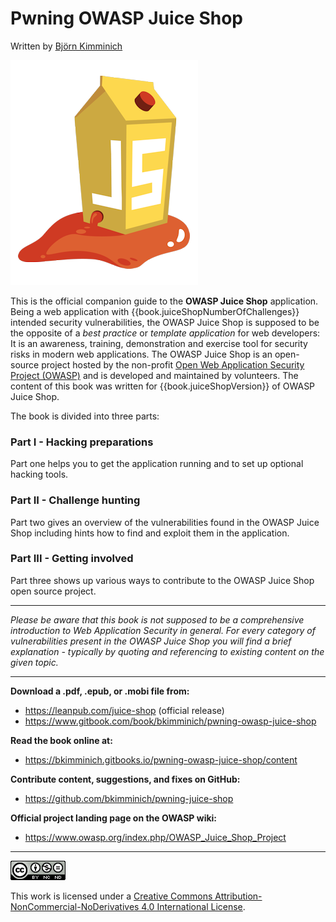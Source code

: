 # Pwning OWASP Juice Shop

Written by [Björn Kimminich](http://kimminich.de)

![OWASP Juice Shop logo](introduction/img/JuiceShop_Logo.png)

This is the official companion guide to the __OWASP Juice Shop__
application. Being a web application with
{{book.juiceShopNumberOfChallenges}} intended security vulnerabilities,
the OWASP Juice Shop is supposed to be the opposite of a _best practice_
or _template application_ for web developers: It is an awareness,
training, demonstration and exercise tool for security risks in modern
web applications. The OWASP Juice Shop is an open-source project hosted
by the non-profit
[Open Web Application Security Project (OWASP)](https://owasp.org) and
is developed and maintained by volunteers. The content of this book was
written for {{book.juiceShopVersion}} of OWASP Juice Shop.

The book is divided into three parts:

### Part I - Hacking preparations

Part one helps you to get the application running and to set up optional
hacking tools.

### Part II - Challenge hunting

Part two gives an overview of the vulnerabilities found in the OWASP
Juice Shop including hints how to find and exploit them in the
application.

### Part III - Getting involved

Part three shows up various ways to contribute to the OWASP Juice Shop
open source project.

----

_Please be aware that this book is not supposed to be a comprehensive
introduction to Web Application Security in general. For every category
of vulnerabilities present in the OWASP Juice Shop you will find a brief
explanation - typically by quoting and referencing to existing content
on the given topic._

----

__Download a .pdf, .epub, or .mobi file from:__

* https://leanpub.com/juice-shop (official release)
* https://www.gitbook.com/book/bkimminich/pwning-owasp-juice-shop

__Read the book online at:__

* https://bkimminich.gitbooks.io/pwning-owasp-juice-shop/content

__Contribute content, suggestions, and fixes on GitHub:__

* https://github.com/bkimminich/pwning-juice-shop

__Official project landing page on the OWASP wiki:__

* https://www.owasp.org/index.php/OWASP_Juice_Shop_Project

----

[![CC BY-NC-ND 4.0](introduction/img/cc_by-nc-nd_4.0.png)](https://creativecommons.org/licenses/by-nc-nd/4.0/)

This work is licensed under a
[Creative Commons Attribution-NonCommercial-NoDerivatives 4.0 International License](https://creativecommons.org/licenses/by-nc-nd/4.0/).

